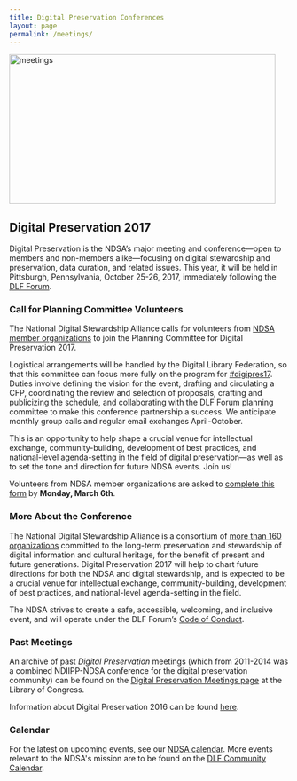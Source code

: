 ```yaml
---
title: Digital Preservation Conferences
layout: page
permalink: /meetings/
---
```

<img alt="meetings" width="480" height="270" src='{{ "/images/NDSA-DigitalPreservation-SiteBanner.png" | prepend: site.baseurl }}'>

## Digital Preservation 2017

Digital Preservation is the NDSA’s major meeting and conference—open to members and non-members alike—focusing on digital stewardship and preservation, data curation, and related issues. This year, it will be held in Pittsburgh, Pennsylvania, October 25-26, 2017, immediately following the [DLF Forum](https://www.diglib.org/forums/2017forum/).

### Call for Planning Committee Volunteers

The National Digital Stewardship Alliance calls for volunteers from [NDSA member organizations](/members-list) to join the Planning Committee for Digital Preservation 2017.

Logistical arrangements will be handled by the Digital Library Federation, so that this committee can focus more fully on the program for [#digipres17](https://twitter.com/search?f=tweets&q=%23digipres17&src=typd). Duties involve defining the vision for the event, drafting and circulating a CFP, coordinating the review and selection of proposals, crafting and publicizing the schedule, and collaborating with the DLF Forum planning committee to make this  conference partnership a success. We anticipate monthly group calls and regular email exchanges April-October.

This is an opportunity to help shape a crucial venue for intellectual exchange, community-building, development of best practices, and national-level agenda-setting in the field of digital preservation—as well as to set the tone and direction for future NDSA events. Join us!

Volunteers from NDSA member organizations are asked to [complete this form](https://docs.google.com/forms/d/e/1FAIpQLSfWd-jrTIGIBqccaCgp7ytYOTvO3B9K4huJXNN7k-jy4v-G4Q/viewform?c=0&w=1) by **Monday, March 6th**.

### More About the Conference

The National Digital Stewardship Alliance is a consortium of [more than 160 organizations](http://ndsa.diglib.org/members-list/) committed to the long-term preservation and stewardship of digital information and cultural heritage, for the benefit of present and future generations. Digital Preservation 2017 will help to chart future directions for both the NDSA and digital stewardship, and is expected to be a crucial venue for intellectual exchange, community-building, development of best practices, and national-level agenda-setting in the field.

The NDSA strives to create a safe, accessible, welcoming, and inclusive event, and will operate under the DLF Forum’s [Code of Conduct](https://www.diglib.org/forums/2016forum/code-of-conduct/).


### Past Meetings

An archive of past *Digital Preservation* meetings (which from 2011-2014 was a combined NDIIPP-NDSA conference for the digital preservation community) can be found on the [Digital Preservation Meetings page](http://www.digitalpreservation.gov/meetings/) at the Library of Congress.

Information about Digital Preservation 2016 can be found [here](/digital-preservation-2016).

### Calendar

For the latest on upcoming events, see our [NDSA calendar](/calendar). More events relevant to the NDSA's mission are to be found on the [DLF Community Calendar](https://www.diglib.org/opportunities/calendar/).
